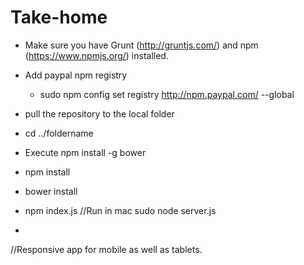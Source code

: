 # Take-home



- Make sure you have Grunt (http://gruntjs.com/) and npm (https://www.npmjs.org/) installed.
- Add paypal npm registry
	- sudo npm config set registry http://npm.paypal.com/ --global

- pull the repository to the local folder
- cd ../foldername
- Execute npm install -g bower
- npm install
- bower install
- npm index.js
//Run in mac
sudo node server.js
-
//Responsive app for mobile as well as tablets.
